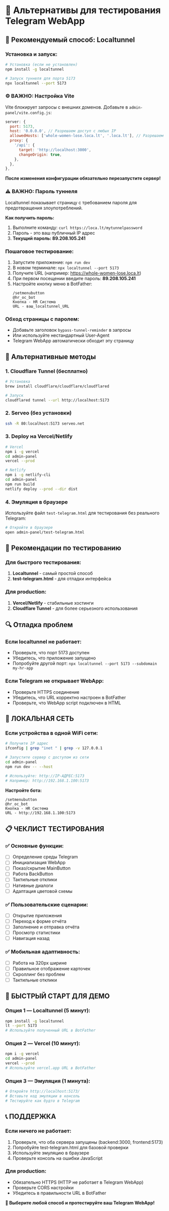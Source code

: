 # 🔧 Альтернативы для тестирования Telegram WebApp

## 🌟 Рекомендуемый способ: Localtunnel

### Установка и запуск:
```bash
# Установка (если не установлен)
npm install -g localtunnel

# Запуск туннеля для порта 5173
npx localtunnel --port 5173
```

### ⚙️ ВАЖНО: Настройка Vite
Vite блокирует запросы с внешних доменов. Добавьте в `admin-panel/vite.config.js`:

```javascript
server: {
  port: 5173,
  host: '0.0.0.0', // Разрешаем доступ с любых IP
  allowedHosts: ['whole-women-lose.loca.lt', '.loca.lt'], // Разрешаем localtunnel домены
  proxy: {
    '/api': {
      target: 'http://localhost:3000',
      changeOrigin: true,
    },
  },
},
```

**После изменения конфигурации обязательно перезапустите сервер!**

### ⚠️ ВАЖНО: Пароль туннеля
Localtunnel показывает страницу с требованием пароля для предотвращения злоупотреблений.

**Как получить пароль:**
1. Выполните команду: `curl https://loca.lt/mytunnelpassword`
2. Пароль - это ваш публичный IP адрес
3. **Текущий пароль: 89.208.105.241**

### Пошаговое тестирование:
1. Запустите приложение: `npm run dev`
2. В новом терминале: `npx localtunnel --port 5173`
3. Получите URL (например: https://whole-women-lose.loca.lt)
4. При первом посещении введите пароль: **89.208.105.241**
5. Настройте кнопку меню в BotFather:
   ```
   /setmenubutton
   @hr_oc_bot
   Кнопка - HR Система
   URL - ваш_localtunnel_URL
   ```

### Обход страницы с паролем:
- Добавьте заголовок `bypass-tunnel-reminder` в запросы
- Или используйте нестандартный User-Agent
- Telegram WebApp автоматически обходит эту страницу

## 🔄 Альтернативные методы

### 1. Cloudflare Tunnel (бесплатно)
```bash
# Установка
brew install cloudflare/cloudflare/cloudflared

# Запуск
cloudflared tunnel --url http://localhost:5173
```

### 2. Serveo (без установки)
```bash
ssh -R 80:localhost:5173 serveo.net
```

### 3. Deploy на Vercel/Netlify
```bash
# Vercel
npm i -g vercel
cd admin-panel
vercel --prod

# Netlify
npm i -g netlify-cli
cd admin-panel
npm run build
netlify deploy --prod --dir dist
```

### 4. Эмуляция в браузере
Используйте файл `test-telegram.html` для тестирования без реального Telegram:
```bash
# Откройте в браузере
open admin-panel/test-telegram.html
```

## 🎯 Рекомендации по тестированию

### Для быстрого тестирования:
1. **Localtunnel** - самый простой способ
2. **test-telegram.html** - для отладки интерфейса

### Для production:
1. **Vercel/Netlify** - стабильные хостинги
2. **Cloudflare Tunnel** - для более серьезного использования

## 🔍 Отладка проблем

### Если localtunnel не работает:
- Проверьте, что порт 5173 доступен
- Убедитесь, что приложение запущено
- Попробуйте другой порт: `npx localtunnel --port 5173 --subdomain my-hr-app`

### Если Telegram не открывает WebApp:
- Проверьте HTTPS соединение
- Убедитесь, что URL корректно настроен в BotFather
- Проверьте, что WebApp script подключен в HTML

## 📱 ЛОКАЛЬНАЯ СЕТЬ

### **Если устройства в одной WiFi сети:**

```bash
# Получите IP адрес
ifconfig | grep "inet " | grep -v 127.0.0.1

# Запустите сервер с доступом из сети
cd admin-panel
npm run dev -- --host

# Используйте: http://IP-АДРЕС:5173
# Например: http://192.168.1.100:5173
```

**Настройте бота:**
```
/setmenubutton
@hr_oc_bot
Кнопка - HR Система
URL - http://192.168.1.100:5173
```

## 📋 ЧЕКЛИСТ ТЕСТИРОВАНИЯ

### ✅ **Основные функции:**
- [ ] Определение среды Telegram
- [ ] Инициализация WebApp
- [ ] Показ/скрытие MainButton
- [ ] Работа BackButton
- [ ] Тактильные отклики
- [ ] Нативные диалоги
- [ ] Адаптация цветовой схемы

### ✅ **Пользовательские сценарии:**
- [ ] Открытие приложения  
- [ ] Переход к форме отчёта
- [ ] Заполнение и отправка отчёта
- [ ] Просмотр статистики
- [ ] Навигация назад

### ✅ **Мобильная адаптивность:**
- [ ] Работа на 320px ширине
- [ ] Правильное отображение карточек
- [ ] Скроллинг без проблем
- [ ] Тактильные отклики

## 🚀 БЫСТРЫЙ СТАРТ ДЛЯ ДЕМО

### **Опция 1 — Localtunnel (5 минут):**
```bash
npm install -g localtunnel
lt --port 5173
# Используйте полученный URL в BotFather
```

### **Опция 2 — Vercel (10 минут):**
```bash
npm i -g vercel
cd admin-panel
vercel --prod
# Используйте vercel.app URL в BotFather
```

### **Опция 3 — Эмуляция (1 минута):**
```bash
# Откройте http://localhost:5173/
# Вставьте код эмуляции в консоль
# Тестируйте как будто в Telegram
```

## 📞 ПОДДЕРЖКА

### **Если ничего не работает:**
1. Проверьте, что оба сервера запущены (backend:3000, frontend:5173)
2. Попробуйте test-telegram.html для базовой проверки
3. Используйте эмуляцию в браузере
4. Проверьте консоль на ошибки JavaScript

### **Для production:**
- Обязательно HTTPS (HTTP не работает в Telegram WebApp)
- Проверьте CORS настройки
- Убедитесь в правильности URL в BotFather

**🎯 Выберите любой способ и протестируйте ваш Telegram WebApp!** 